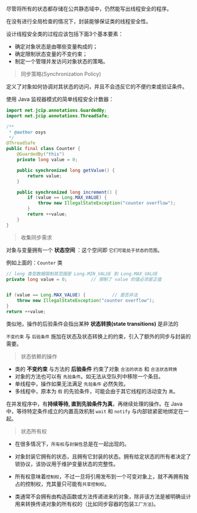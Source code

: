 尽管将所有的状态都存储在公共静态域中，仍然能写出线程安全的程序。

在没有进行全局检查的情况下，封装能够保证类的线程安全性。



设计线程安全类的过程应该包括下面3个基本要素：

* 确定对象状态是由哪些变量构成的；
* 确定限制状态变量的不变约束；
* 制定一个管理并发访问对象状态的策略。



> 同步策略(Synchronization Policy)

定义了对象如何协调对其状态的访问，并且不会违反它的不便约束或验证条件。



使用 Java 监视器模式的简单线程安全计数器：

```java
import net.jcip.annotations.GuardedBy;
import net.jcip.annotations.ThreadSafe;

/**
 * @author osys
 */
@ThreadSafe
public final class Counter {
    @GuardedBy("this")
    private long value = 0;

    public synchronized long getValue() {
        return value;
    }

    public synchronized long increment() {
        if (value == Long.MAX_VALUE) {
            throw new IllegalStateException("counter overflow");
        }
        return ++value;
    }
}
```



> 收集同步需求

对象与变量拥有一个 **状态空间** ：这个空间即 `它们可能处于状态的范围`。

例如上面的：`Counter` 类

```java
// long 类型数据限制其范围是 Long.MIN_VALUE 到 Long.MAX_VALUE
private long value = 0;			// 限制了 value 的值必须是正值


if (value == Long.MAX_VALUE) {			// 是否非法
    throw new IllegalStateException("counter overflow");
}
return ++value;
```

类似地，操作的后验条件会指出某种 **状态转换(state transitions)** 是非法的

`不变约束` 与 `后验条件` 施加在状态及状态转换上的约束，引入了额外的同步与封装的需要。



>状态依赖的操作

* 类的 **不变约束** 与方法的 **后验条件** 约束了对象 `合法的状态` 和 `合法状态转换`
* 对象的方法也可以有 `先验条件`。如无法从空队列中移除一个条目。
* 单线程中，操作如果无法满足 `先验条件` 必然失败。
* 多线程中，原本为 `假` 的先验条件，可能会由于其它线程的活动变为 `真`。



在并发程序中，有**持续等待, 直到先验条件为真**，再继续处理的操作。在 Java 中，等待特定条件成立的内置高效机制 `wait` 和 `notify` 与内部锁紧密地绑定在一起。



> 状态所有权

* 在很多情况下，`所有权`与`封裝性`总是在一起出现的。

* 对象封装它拥有的状态，且拥有它封装的状态。拥有给定状态的所有者决定了锁协议，该协议用于维护变量状态的完整性。
* 所有权意味着`控制权`，不过一旦将引用发布到一个可变对象上，就不再拥有独占的控制权，充其量只可能有`共享控制权`。
* 类通常不会拥有由构造函数或方法传递进来的对象，除非该方法是被明确设计用来转换传递对象的所有权的（比如同步容器的包装`工厂方法`)。

